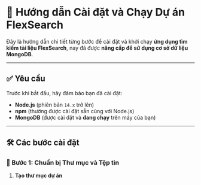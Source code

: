 # 🚀 Hướng dẫn Cài đặt và Chạy Dự án FlexSearch

Đây là hướng dẫn chi tiết từng bước để cài đặt và khởi chạy **ứng dụng tìm kiếm tài liệu FlexSearch**, nay đã được **nâng cấp để sử dụng cơ sở dữ liệu MongoDB**.

---

## ✅ Yêu cầu

Trước khi bắt đầu, hãy đảm bảo bạn đã cài đặt:

- **Node.js** (phiên bản `14.x` trở lên)  
- **npm** (thường được cài đặt sẵn cùng với Node.js)  
- **MongoDB** (được cài đặt và **đang chạy** trên máy của bạn)

---

## 🛠️ Các bước cài đặt

### 🔹 Bước 1: Chuẩn bị Thư mục và Tệp tin

1. **Tạo thư mục dự án**  

